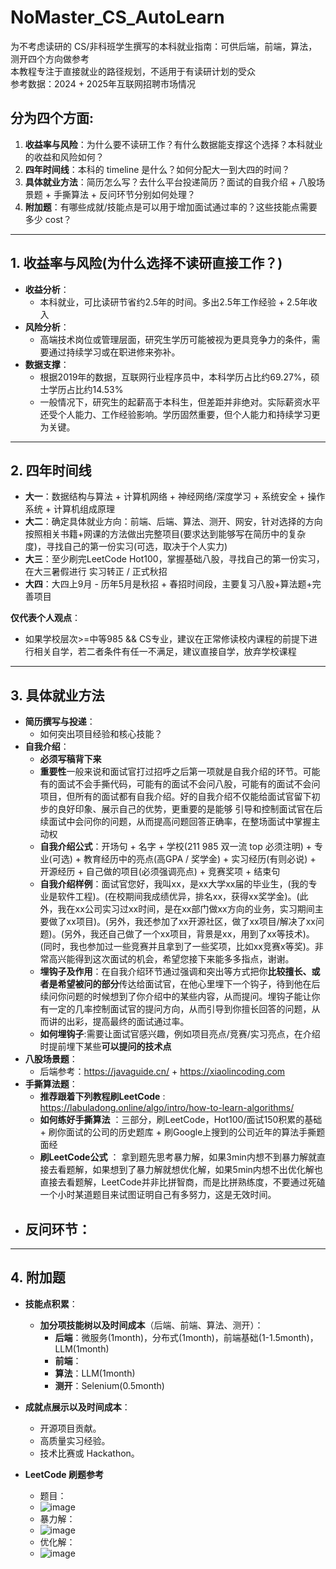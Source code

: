 # NoMaster_CS_AutoLearn
为不考虑读研的 CS/非科班学生撰写的本科就业指南：可供后端，前端，算法，测开四个方向做参考  
本教程专注于直接就业的路径规划，不适用于有读研计划的受众  
参考数据：2024 + 2025年互联网招聘市场情况

## 分为四个方面:
1. **收益率与风险**：为什么要不读研工作？有什么数据能支撑这个选择？本科就业的收益和风险如何？
2. **四年时间线**：本科的 timeline 是什么？如何分配大一到大四的时间？
3. **具体就业方法**：简历怎么写？去什么平台投递简历？面试的自我介绍 + 八股场景题 + 手撕算法 + 反问环节分别如何处理？
4. **附加题**：有哪些成就/技能点是可以用于增加面试通过率的？这些技能点需要多少 cost？

---

## 1. 收益率与风险(为什么选择不读研直接工作？)
- **收益分析**：
  - 本科就业，可比读研节省约2.5年的时间。多出2.5年工作经验 + 2.5年收入
- **风险分析**：
  - 高端技术岗位或管理层面，研究生学历可能被视为更具竞争力的条件，需要通过持续学习或在职进修来弥补。
- **数据支撑**：
  - 根据2019年的数据，互联网行业程序员中，本科学历占比约69.27%，硕士学历占比约14.53%
  - 一般情况下，研究生的起薪高于本科生，但差距并非绝对。实际薪资水平还受个人能力、工作经验影响。学历固然重要，但个人能力和持续学习更为关键。
---

## 2. 四年时间线
- **大一**：数据结构与算法 + 计算机网络 + 神经网络/深度学习 + 系统安全 + 操作系统 + 计算机组成原理
- **大二**：确定具体就业方向：前端、后端、算法、测开、网安，针对选择的方向 按照相关书籍+网课的方法做出完整项目(要求达到能够写在简历中的复杂度)，寻找自己的第一份实习(可选，取决于个人实力)
- **大三**：至少刷完LeetCode Hot100，掌握基础八股，寻找自己的第一份实习，在大三暑假进行 实习转正 / 正式秋招
- **大四**：大四上9月 - 历年5月是秋招 + 春招时间段，主要复习八股+算法题+完善项目

**仅代表个人观点**：
- 如果学校层次>=中等985 && CS专业，建议在正常修读校内课程的前提下进行相关自学，若二者条件有任一不满足，建议直接自学，放弃学校课程

---

## 3. 具体就业方法
- **简历撰写与投递**：
  - 如何突出项目经验和核心技能？
- **自我介绍**：
  - **必须写稿背下来**
  -  **重要性**一般来说和面试官打过招呼之后第一项就是自我介绍的环节。可能有的面试不会手撕代码，可能有的面试不会问八股，可能有的面试不会问项目，但所有的面试都有自我介绍。好的自我介绍不仅能给面试官留下初步的良好印象、展示自己的优势，更重要的是能够 引导和控制面试官在后续面试中会问你的问题，从而提高问题回答正确率，在整场面试中掌握主动权  
  -  **自我介绍公式**：开场句 + 名字 + 学校(211 985 双一流 top 必须注明) + 专业(可选) + 教育经历中的亮点(高GPA / 奖学金) + 实习经历(有则必说) + 开源经历 + 自己做的项目(必须强调亮点) + 竞赛奖项 + 结束句
  -  **自我介绍样例**：面试官您好，我叫xx，是xx大学xx届的毕业生，(我的专业是软件工程)。(在校期间我成绩优异，排名xx，获得xx奖学金)。(此外，我在xx公司实习过xx时间，是在xx部门做xx方向的业务，实习期间主要做了xx项目)。(另外，我还参加了xx开源社区，做了xx项目/解决了xx问题)。(另外，我还自己做了一个xx项目，背景是xx，用到了xx等技术)。(同时，我也参加过一些竞赛并且拿到了一些奖项，比如xx竞赛x等奖)。非常高兴能得到这次面试的机会，希望您接下来能多多指点，谢谢。  
  -  **埋钩子及作用**：在自我介绍环节通过强调和突出等方式把你**比较擅长、或者是希望被问的部分**传达给面试官，在他心里埋下一个钩子，待到他在后续问你问题的时候想到了你介绍中的某些内容，从而提问。埋钩子能让你有一定的几率控制面试官的提问方向，从而引导到你擅长回答的问题，从而讲的出彩，提高最终的面试通过率。  
  -  **如何埋钩子**:需要让面试官感兴趣，例如项目亮点/竞赛/实习亮点，在介绍时提前埋下某些**可以提问的技术点**  
- **八股场景题**：
  - 后端参考：https://javaguide.cn/ + https://xiaolincoding.com  
- **手撕算法题**：
  - **推荐跟着下列教程刷LeetCode** : https://labuladong.online/algo/intro/how-to-learn-algorithms/  
  - **如何练好手撕算法** ：三部分，刷LeetCode，Hot100/面试150积累的基础 + 刷你面试的公司的历史题库 + 刷Google上搜到的公司近年的算法手撕题面经  
  - **刷LeetCode公式** ： 拿到题先思考暴力解，如果3min内想不到暴力解就直接去看题解，如果想到了暴力解就想优化解，如果5min内想不出优化解也直接去看题解，LeetCode并非比拼智商，而是比拼熟练度，不要通过死磕一个小时某道题目来试图证明自己有多努力，这是无效时间。  
- **反问环节**：
  - 
---

## 4. 附加题
- **技能点积累**：
  - **加分项技能树以及时间成本**（后端、前端、算法、测开）：
    - **后端**：微服务(1month)，分布式(1month)，前端基础(1-1.5month)，LLM(1month)
    - **前端**：
    - **算法**：LLM(1month)
    - **测开**：Selenium(0.5month)
- **成就点展示以及时间成本**：
  - 开源项目贡献。
  - 高质量实习经验。
  - 技术比赛或 Hackathon。
 
- **LeetCode 刷题参考**
  - 题目：  
  - ![image](https://github.com/user-attachments/assets/23c2c885-6cfb-4d44-a0db-1181dd4959a7)
  - 暴力解：  
  - ![image](https://github.com/user-attachments/assets/516bf9af-fac0-4cbf-88d6-1551e893c5bb)
  - 优化解：  
  - ![image](https://github.com/user-attachments/assets/f0dc5223-8d10-4c8c-bdd8-8f8ae98281fb)


